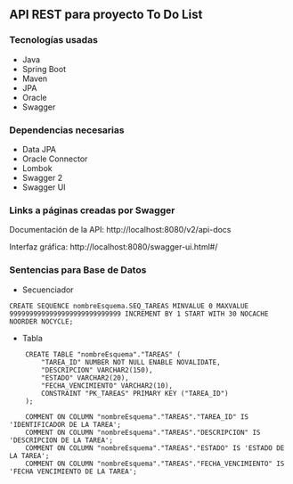 ## API REST para proyecto To Do List

### Tecnologías usadas
* Java
* Spring Boot
* Maven
* JPA
* Oracle
* Swagger

### Dependencias necesarias
* Data JPA
* Oracle Connector
* Lombok
* Swagger 2
* Swagger UI


<!--
Anotaciones clave de Lombok
    @Getter: lo que va a hacer en generar los métodos getter para los atributos de la clase.
    @Setter: hace lo correspondiente con los setter.
    @RequiredArgsConstructor: genera un constructor para los atributos que tengamos marcados como no null o que sean final.
    @AllArgsConstructor: genera un constructor para todos los atributos de la clase.
    @NoArgsConstructor: genera un constructor sin argumentos, uno vacío.
    @EqualsAndHashCode: genera los métodos equals y hashcode.
    @ToString: genera el método toString.

Anotaciones derivadas
    @Data: equivalente a poner @Getter, @Setter, @RequiredArgsConstructor, @EqualsAndHashCode y @ToString.


springfox-swagger2 - Se encarga de analizar la estructura de nuestro proyecto y crear los metadatos para crear la auto documentación del API.
springfox-swagger-ui - Se encarga de tomar los metadatos de la primera y crear una interfaz gráfica amigable con los usuarios.
-->

### Links a páginas creadas por Swagger
Documentación de la API:
http://localhost:8080/v2/api-docs

Interfaz gráfica:
http://localhost:8080/swagger-ui.html#/

### Sentencias para Base de Datos
* Secuenciador
```oracle
CREATE SEQUENCE nombreEsquema.SEQ_TAREAS MINVALUE 0 MAXVALUE 9999999999999999999999999999 INCREMENT BY 1 START WITH 30 NOCACHE NOORDER NOCYCLE;
```
* Tabla
```oracle
    CREATE TABLE "nombreEsquema"."TAREAS" (	
        "TAREA_ID" NUMBER NOT NULL ENABLE NOVALIDATE, 
        "DESCRIPCION" VARCHAR2(150), 
        "ESTADO" VARCHAR2(20),
        "FECHA_VENCIMIENTO" VARCHAR2(10),
        CONSTRAINT "PK_TAREAS" PRIMARY KEY ("TAREA_ID")
    );
    
    COMMENT ON COLUMN "nombreEsquema"."TAREAS"."TAREA_ID" IS 'IDENTIFICADOR DE LA TAREA';
    COMMENT ON COLUMN "nombreEsquema"."TAREAS"."DESCRIPCION" IS 'DESCRIPCION DE LA TAREA';
    COMMENT ON COLUMN "nombreEsquema"."TAREAS"."ESTADO" IS 'ESTADO DE LA TAREA';
    COMMENT ON COLUMN "nombreEsquema"."TAREAS"."FECHA_VENCIMIENTO" IS 'FECHA VENCIMIENTO DE LA TAREA';
```

<!-- 
CREATE OR REPLACE PUBLIC SYNONYM TAREAS FOR nombreEsquema.TAREAS;
-->
